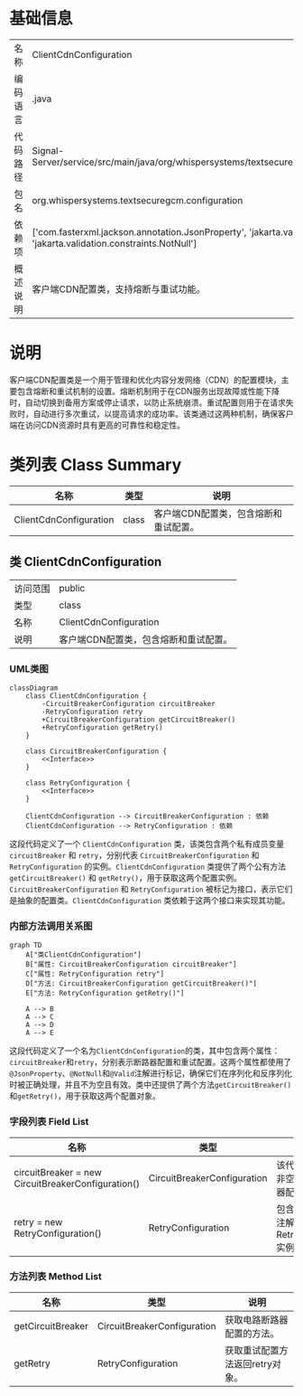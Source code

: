 # 基础信息

|      |      |
|------|------|
| 名称 | ClientCdnConfiguration |
| 编码语言 | .java |
| 代码路径 | Signal-Server/service/src/main/java/org/whispersystems/textsecuregcm/configuration/ClientCdnConfiguration.java |
| 包名 | org.whispersystems.textsecuregcm.configuration |
| 依赖项 | ['com.fasterxml.jackson.annotation.JsonProperty', 'jakarta.validation.Valid', 'jakarta.validation.constraints.NotNull'] |
| 概述说明 | 客户端CDN配置类，支持熔断与重试功能。 |

# 说明

客户端CDN配置类是一个用于管理和优化内容分发网络（CDN）的配置模块，主要包含熔断和重试机制的设置。熔断机制用于在CDN服务出现故障或性能下降时，自动切换到备用方案或停止请求，以防止系统崩溃。重试配置则用于在请求失败时，自动进行多次重试，以提高请求的成功率。该类通过这两种机制，确保客户端在访问CDN资源时具有更高的可靠性和稳定性。

# 类列表 Class Summary

| 名称   | 类型  | 说明 |
|-------|------|-------------|
| ClientCdnConfiguration | class | 客户端CDN配置类，包含熔断和重试配置。 |



## 类 ClientCdnConfiguration

|      |      |
|------|------|
| 访问范围 | public |
| 类型 | class |
| 名称 | ClientCdnConfiguration |
| 说明 | 客户端CDN配置类，包含熔断和重试配置。 |


### UML类图

```mermaid
classDiagram
    class ClientCdnConfiguration {
        -CircuitBreakerConfiguration circuitBreaker
        -RetryConfiguration retry
        +CircuitBreakerConfiguration getCircuitBreaker()
        +RetryConfiguration getRetry()
    }

    class CircuitBreakerConfiguration {
        <<Interface>>
    }

    class RetryConfiguration {
        <<Interface>>
    }

    ClientCdnConfiguration --> CircuitBreakerConfiguration : 依赖
    ClientCdnConfiguration --> RetryConfiguration : 依赖
```

这段代码定义了一个 `ClientCdnConfiguration` 类，该类包含两个私有成员变量 `circuitBreaker` 和 `retry`，分别代表 `CircuitBreakerConfiguration` 和 `RetryConfiguration` 的实例。`ClientCdnConfiguration` 类提供了两个公有方法 `getCircuitBreaker()` 和 `getRetry()`，用于获取这两个配置实例。`CircuitBreakerConfiguration` 和 `RetryConfiguration` 被标记为接口，表示它们是抽象的配置类。`ClientCdnConfiguration` 类依赖于这两个接口来实现其功能。


### 内部方法调用关系图

```mermaid
graph TD
    A["类ClientCdnConfiguration"]
    B["属性: CircuitBreakerConfiguration circuitBreaker"]
    C["属性: RetryConfiguration retry"]
    D["方法: CircuitBreakerConfiguration getCircuitBreaker()"]
    E["方法: RetryConfiguration getRetry()"]

    A --> B
    A --> C
    A --> D
    A --> E
```

这段代码定义了一个名为`ClientCdnConfiguration`的类，其中包含两个属性：`circuitBreaker`和`retry`，分别表示断路器配置和重试配置。这两个属性都使用了`@JsonProperty`、`@NotNull`和`@Valid`注解进行标记，确保它们在序列化和反序列化时被正确处理，并且不为空且有效。类中还提供了两个方法`getCircuitBreaker()`和`getRetry()`，用于获取这两个配置对象。

### 字段列表 Field List

| 名称  | 类型  | 说明 |
|-------|-------|------|
| circuitBreaker = new CircuitBreakerConfiguration() | CircuitBreakerConfiguration | 该代码定义了一个非空且有效的断路器配置对象。 |
| retry = new RetryConfiguration() | RetryConfiguration | 包含NotNull和Valid注解的RetryConfiguration实例化。 |

### 方法列表 Method List

| 名称  | 类型  | 说明 |
|-------|-------|------|
| getCircuitBreaker | CircuitBreakerConfiguration | 获取电路断路器配置的方法。 |
| getRetry | RetryConfiguration | 获取重试配置方法返回retry对象。 |




